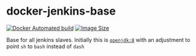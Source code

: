 # docker-jenkins-base 

[![Docker Automated build](https://img.shields.io/docker/automated/grmanit/jenkins-base.svg)](https://hub.docker.com/r/grmanit/jenkins-base/) [![Image Size](https://images.microbadger.com/badges/image/grmanit/jenkins-base.svg)](https://hub.docker.com/r/grmanit/jenkins-base/)

Base for all jenkins slaves. Initially this is [`openjdk:8`](https://hub.docker.com/_/openjdk/) with an adjustment to point `sh` to `bash` instead of `dash`
